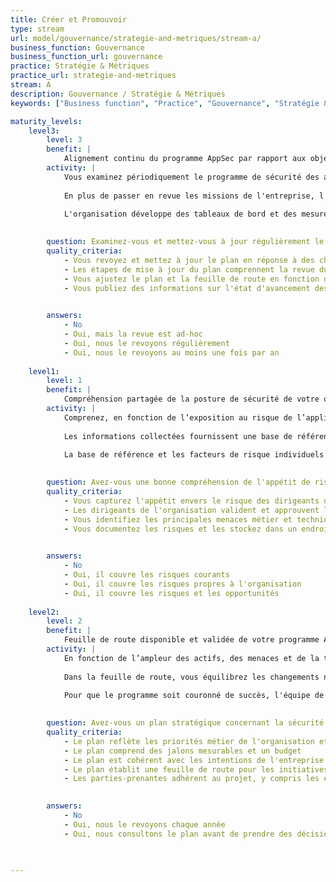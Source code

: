 ```yaml
---
title: Créer et Promouvoir
type: stream
url: model/gouvernance/strategie-and-metriques/stream-a/
business_function: Gouvernance
business_function_url: gouvernance
practice: Stratégie & Métriques
practice_url: strategie-and-metriques
stream: A
description: Gouvernance / Stratégie & Métriques
keywords: ["Business function", "Practice", "Gouvernance", "Stratégie & Métriques"]

maturity_levels:
    level3:
        level: 3
        benefit: |
            Alignement continu du programme AppSec par rapport aux objectifs de l'organisation
        activity: |
            Vous examinez périodiquement le programme de sécurité des applications afin de déterminer son applicabilité continue et son apport aux besoins en évolution de l’organisation et à sa croissance future. Pour ce faire, vous réitérez les deux étapes correspondant aux deux premiers niveaux de maturité de cette pratique de sécurité au moins annuellement. L'objectif est que le programme réponde toujours aux besoins actuels et futurs de l'organisation, ce qui garantit que le programme est aligné sur l'entreprise.
            
            En plus de passer en revue les missions de l'entreprise, l'organisation surveille de près le succès de la mise en œuvre de chacune des étapes de la feuille de route. Vous évaluez le succès des jalons en fonction d'un large éventail de critères, y compris l'exhaustivité et l'efficacité de la mise en œuvre, les considérations budgétaires, ainsi que tout impact culturel ou changement résultant de l'initiative. Vous passez en revue les étapes manquées ou insatisfaisantes et évaluez les changements possibles au programme dans son ensemble.
            
            L'organisation développe des tableaux de bord et des mesures pour la gestion et les équipes responsables du développement logiciel afin de surveiller la mise en œuvre de la feuille de route. Ces tableaux de bord sont suffisamment détaillés pour identifier les projets et les initiatives individuels et pour permettre de comprendre clairement si le programme est une réussite et est conforme aux besoins de l’organisme.
            

        question: Examinez-vous et mettez-vous à jour régulièrement le Plan Stratégique pour la sécurité applicative?
        quality_criteria:
            - Vous revoyez et mettez à jour le plan en réponse à des changements significatifs dans l'environnement d'affaire, dans l'organisation ou dans son appétence envers le risque
            - Les étapes de mise à jour du plan comprennent la revue du plan avec toutes les parties prenantes et la mise à jour des facteurs de motivation et de la stratégie de l'entreprise
            - Vous ajustez le plan et la feuille de route en fonction des leçons tirées des activités terminées de la feuille de route
            - Vous publiez des informations sur l'état d'avancement des activités de la feuille de route, en vous assurant qu'elles sont accessibles à toutes les parties prenantes
            

        answers:
            - No
            - Oui, mais la revue est ad-hoc
            - Oui, nous le revoyons régulièrement
            - Oui, nous le revoyons au moins une fois par an
            
    level1:
        level: 1
        benefit: |
            Compréhension partagée de la posture de sécurité de votre organisation
        activity: |
            Comprenez, en fonction de l’exposition au risque de l’application, quelles menaces existent ou peuvent exister, et à quel point la direction est tolérante face à ces risques. Cette compréhension est un élément clé pour déterminer les priorités en matière d'assurance sécurité des logiciels. Pour valider ces menaces, interviewez les dirigeants d'entreprise et les autres parties prenantes documentez les motivations propres à l'industrie dans laquelle l'organisme opère ainsi que les motivations propres à l'organisation. Les informations collectées incluent les scénarios les plus pessimistes qui pourraient avoir un impact sur l'organisation, de même que les occasions où un cycle de vie optimisé du développement de logiciels et des applications plus sécurisées pourraient fournir un différentiateur de marché ou créer des opportunités supplémentaires.
            
            Les informations collectées fournissent une base de référence permettant à l'organisation de développer et de promouvoir son programme de sécurité applicative. Les éléments du programme sont rangés par ordre de priorité pour traiter d'abord les menaces et les opportunités les plus importantes pour l'organisation. La base de référence est divisée en plusieurs facteurs de risque et de motivation liés directement aux priorités de l’organisation et utilisés pour aider à établir un profil de risque pour chaque application développée sur mesure en documentant comment elle peut avoir un impact sur l’organisation si elle est compromise.
            
            La base de référence et les facteurs de risque individuels devraient être publiés et mis à la disposition des équipes de développement d'applications afin d'assurer un processus plus transparent de création de profils de risque d'application et d'intégrer les priorités de l'organisation dans le programme. De plus, ces buts devraient fournir un ensemble d'objectifs qui devraient être utilisés pour garantir que toutes les améliorations au programme de sécurité des applications fournissent un soutien direct aux besoins actuels et futurs de l'organisation.
            

        question: Avez-vous une bonne compréhension de l'appétit de risque pour vos applications à travers l'entreprise?
        quality_criteria:
            - Vous capturez l'appétit envers le risque des dirigeants de votre organisation
            - Les dirigeants de l'organisation valident et approuvent l'ensemble des risques
            - Vous identifiez les principales menaces métier et techniques pour vos actifs et vos données
            - Vous documentez les risques et les stockez dans un endroit accessible
            

        answers:
            - No
            - Oui, il couvre les risques courants
            - Oui, il couvre les risques propres à l'organisation
            - Oui, il couvre les risques et les opportunités
            
    level2:
        level: 2
        benefit: |
            Feuille de route disponible et validée de votre programme AppSec
        activity: |
            En fonction de l’ampleur des actifs, des menaces et de la tolérance aux risques, développez un plan stratégique et un budget pour traiter les priorités commerciales en matière de sécurité applicative. Le plan couvre 1 à 3 années et comprend des jalons conformes aux missions et aux risques de l’entreprise. Il fournit des initiatives tactiques et stratégiques et suit une feuille de route qui rend visible son alignement sur les priorités et les besoins de l'entreprise.
            
            Dans la feuille de route, vous équilibrez les changements nécessitant des dépenses financières avec les changements de processus et de procédures et les changements affectant la culture de l'organisation. Cet équilibre permet de réaliser de multiples étapes simultanément sans surcharger ou épuiser les ressources disponibles ou les équipes de développement. Les jalons sont suffisamment fréquents pour aider à surveiller la réussite du programme et à déclencher les ajustements opportuns de la feuille de route.
            
            Pour que le programme soit couronné de succès, l'équipe de sécurité applicative obtient le soutien des parties prenantes au sein de l'organisation et celui des équipes de développement d'applications. Un plan publié est à la disposition de toute personne qui est tenue de le soutenir ou de participer à sa mise en œuvre.
            

        question: Avez-vous un plan stratégique concernant la sécurité des applications et l'utilisez-vous pour prendre des décisions?
        quality_criteria:
            - Le plan reflète les priorités métier de l'organisation et l'appétit envers le risque
            - Le plan comprend des jalons mesurables et un budget
            - Le plan est cohérent avec les intentions de l'entreprise et les risques
            - Le plan établit une feuille de route pour les initiatives stratégiques et tactiques
            - Les parties-prenantes adhèrent au projet, y compris les équipes de développement
            

        answers:
            - No
            - Oui, nous le revoyons chaque année
            - Oui, nous consultons le plan avant de prendre des décisions significatives
            


---
```


